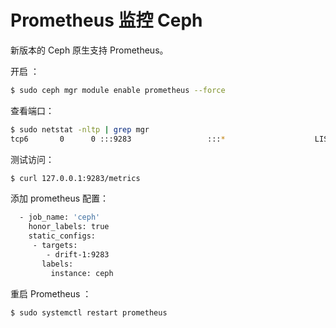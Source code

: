 # Prometheus 监控 Ceph

新版本的 Ceph 原生支持 Prometheus。

开启 ：

```bash
$ sudo ceph mgr module enable prometheus --force
```

查看端口：

```bash
$ sudo netstat -nltp | grep mgr
tcp6       0      0 :::9283                 :::*                    LISTEN      51889/ceph-mgr
```

测试访问：

```bash
$ curl 127.0.0.1:9283/metrics
```

添加 prometheus 配置：

```bash
  - job_name: 'ceph'
    honor_labels: true
    static_configs:
     - targets:
        - drift-1:9283
       labels:
         instance: ceph
```

重启 Prometheus ：

```bash
$ sudo systemctl restart prometheus
```

